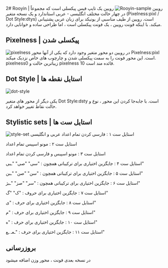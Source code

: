 2# Rooyin | رویین
![Rooyin-sample](https://user-images.githubusercontent.com/100155793/187025829-c6bdaaf5-feba-4184-9b67-a9d9fdb83b2b.png)
رویین یک تایپ فیس پیکسلی است که مجموعاً در چهار حالت مختلف انگلیسی - عربی استاندارد و یک نسخه متغیر (Pixelness:pixl / Dot Style:dtys) است. رویین از طیف مناسبی از یونیکد برای زبان عربی پشتیبانی میکند. با اینکه فونت رویین ، یک فونت پیکسلی است ، اما طراحی ساده و خوانایی دارد.

## Pixelness | پیکسلی شدن
![pixelness](https://user-images.githubusercontent.com/100155793/187129941-df639be9-456d-470e-a667-963384bcd4d6.png)
در رویین دو محور متغیر وجود دارد که یکی از آنها محور Pixelness:pixl است. این محور فونت را به سمت پیکسلی شدن و چارچوب های خاص نزدیک میکند. pixelness0 زیباترین حالت و pixelness 10 قائده مند است.

## Dot Style | استایل نقطه ها
![dot-style](https://user-images.githubusercontent.com/100155793/187129881-441d5c68-d729-4fb8-be5e-f06483c6d561.png)

یکی دیگر از محور های متغیر Dot Style:dsty است. با جابه‌جا کردن این محور ، نوع و حالت نقاط تغییر خواهد کرد.

## Stylistic sets | استایل ست ها
![style-set](https://user-images.githubusercontent.com/100155793/187271941-0f3e5938-cc92-4d99-bd2c-cfd5c6231e7b.png)
استایل ست ۱ : فارسی کردن تمام اعداد عربی و انگلیسی

استایل ست ۲ : مونو اسپیس تمام اعداد

استایل ست ۳ : مونو اسپیس و فارسی کردن تمام اعداد

استایل ست ۴ : جایگزین اختیاری برای ترکیباتی همچون : "سی" "صی" "ـبی"

استایل ست ۵ : جایگزین اختیاری برای ترکیباتی همچون : "سن" "صن" "ـبن"

استایل ست ۶ : جایگزین اختیاری برای ترکیباتی همچون : "سر" "صز" "ـبژ"

استایل ست ۷ : جایگزین اختیاری برای حروف : "ک" "گ"

استایل ست ۸ : جایگزین اختیاری برای حرف : "ی"

استایل ست ۹ : جایگزین اختیاری برای حرف : "م"

استایل ست ۱۰ : جایگزین اختیاری برای حرف : "ه"

استایل ست ۱۱ : جایگزین اختیاری برای حرف : "ـعـ ـع"

## بروزرسانی
در نسخه بعدی فونت ، محور وزن اضافه میشود
